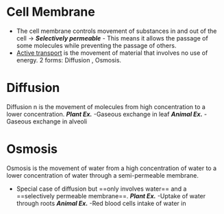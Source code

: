 # Cell Membrane
- The cell membrane controls movement of substances in and out of the cell
-> ***Selectively permeable*** - This means it allows the passage of some molecules while preventing the passage of others.
- <u>Active transport</u> is the movement of material that involves no use of energy. 2 forms: Diffusion , Osmosis.
# Diffusion
Diffusion n is the movement of molecules from high concentration to a lower concentration.
***Plant Ex.*** -Gaseous exchange in leaf
***Animal Ex.*** -Gaseous exchange in alveoli
# Osmosis
Osmosis is the movement of water from a high concentration of water to a lower concentration of water through a semi-permeable membrane.
- Special case of diffusion but ==only involves water== and a ==selectively permeable membrane==.
***Plant Ex.*** -Uptake of water through roots
***Animal Ex.*** -Red blood cells intake of water in